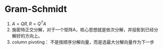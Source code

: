 # Gram-Schmidt
1. $A=QR,R=Q^T A$
2. 施密特正交分解，对于一个矩阵A，核心思想就是依次分解，并投影到已经分解好的方向上。
3. column pivoting： 不是按顺序分解向量，而是选最大分解向量作为下一步
   